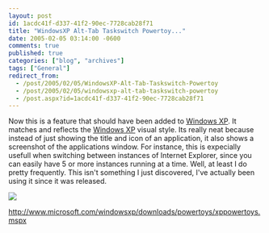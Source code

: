 ```yaml
---
layout: post
id: 1acdc41f-d337-41f2-90ec-7728cab28f71
title: "WindowsXP Alt-Tab Taskswitch Powertoy..."
date: 2005-02-05 03:14:00 -0600
comments: true
published: true
categories: ["blog", "archives"]
tags: ["General"]
redirect_from: 
  - /post/2005/02/05/WindowsXP-Alt-Tab-Taskswitch-Powertoy
  - /post/2005/02/05/windowsxp-alt-tab-taskswitch-powertoy
  - /post.aspx?id=1acdc41f-d337-41f2-90ec-7728cab28f71
---
```

<!-- more -->
<P>Now this is a feature that should have been added to <A title="Windows XP" href="http://www.microsoft.com/windowsxp/default.mspx" target=_blank>Windows XP</A>. It matches and reflects the <A title="Windows XP" href="http://www.microsoft.com/windowsxp/default.mspx" target=_blank>Windows XP</A> visual style. Its really neat because instead of just showing the title and icon of an application, it also shows a screenshot of the applications window. For instance, this is expecially usefull when switching between instances of Internet Explorer, since you can easily have 5 or more instances running at a time. Well, at least I do pretty frequently. This isn't something I just discovered, I've actually been using it since it was released.</P>
<P><A href="http://www.microsoft.com/windowsxp/downloads/powertoys/xppowertoys.mspx"><IMG src="/Blog/images/14/r_WinXP_PowerToy_Taskswitch.jpg" border=0></A></P>
<P><A href="http://www.microsoft.com/windowsxp/downloads/powertoys/xppowertoys.mspx">http://www.microsoft.com/windowsxp/downloads/powertoys/xppowertoys.mspx</A></P>
